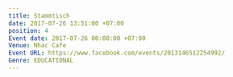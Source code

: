 ```yaml
---
title: Stammtisch
date: 2017-07-26 13:51:00 +07:00
position: 4
Event date: 2017-07-26 00:00:00 +07:00
Venue: Nhac Cafe
Event URL: https://www.facebook.com/events/2013146512254992/
Genre: EDUCATIONAL
---
```


